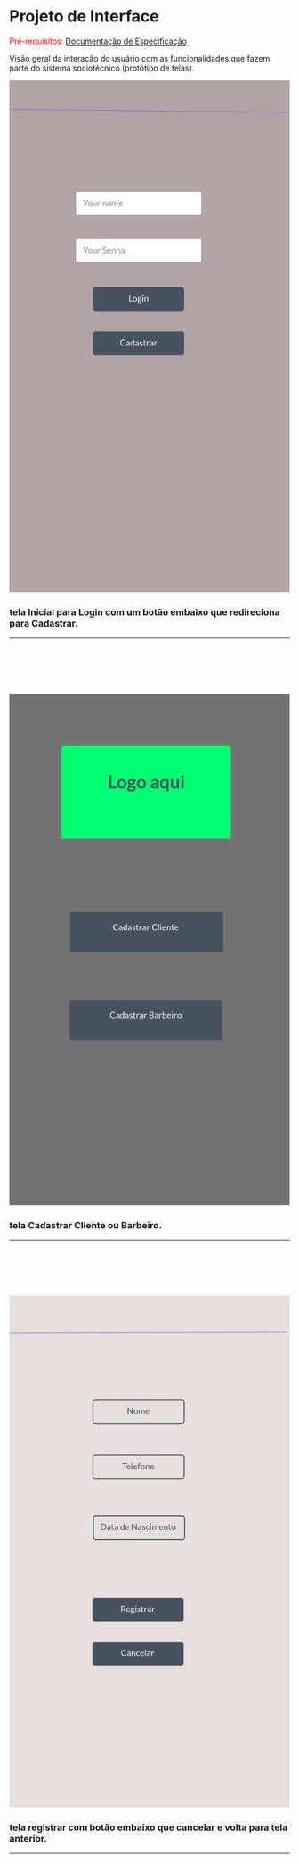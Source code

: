 
# Projeto de Interface

<span style="color:red">Pré-requisitos: <a href="2-Especificação do Projeto.md"> Documentação de Especificação</a></span>

Visão geral da interação do usuário com as funcionalidades que fazem parte do sistema sociotécnico (protótipo de telas).


<img src="img/Tela/telaLogin.jpg">

### tela Inicial para Login com um botão embaixo que redireciona para Cadastrar.

---


<br><br><br><br><br>
<img src="img/Tela/telaCadastrar.jpg">

### tela Cadastrar Cliente ou Barbeiro.

---




<br><br><br><br><br>
<img src="img/Tela/TelaRegistrar.jpg">

### tela registrar com botão embaixo que cancelar e volta para tela anterior.

---



